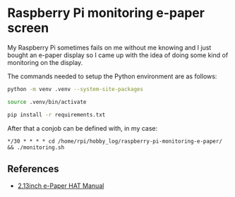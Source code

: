 # Raspberry Pi monitoring e-paper screen

My Raspberry Pi sometimes fails on me without me knowing and I just bought an e-paper display so I came up with the idea of doing some kind of monitoring on the display.

The commands needed to setup the Python environment are as follows:

```bash
python -m venv .venv --system-site-packages

source .venv/bin/activate

pip install -r requirements.txt
```

After that a conjob can be defined with, in my case:

```*/30 * * * * cd /home/rpi/hobby_log/raspberry-pi-monitoring-e-paper/ && ./monitoring.sh```

## References
* [2.13inch e-Paper HAT Manual](https://www.waveshare.com/wiki/2.13inch_e-Paper_HAT_Manual#Overview)